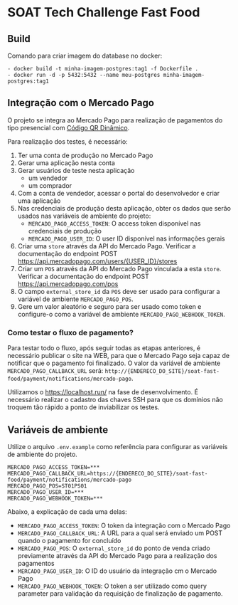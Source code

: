 # SOAT Tech Challenge Fast Food

## Build

Comando para criar imagem do database no docker:

    - docker build -t minha-imagem-postgres:tag1 -f Dockerfile .  
    - docker run -d -p 5432:5432 --name meu-postgres minha-imagem-postgres:tag1

## Integração com o Mercado Pago

O projeto se integra ao Mercado Pago para realização de pagamentos do tipo presencial com [Código QR Dinâmico](https://www.mercadopago.com.br/developers/pt/docs/qr-code/integration-configuration/qr-dynamic/integration).

Para realização dos testes, é necessário:

1. Ter uma conta de produção no Mercado Pago
2. Gerar uma aplicação nesta conta
3. Gerar usuários de teste nesta aplicação
   - um vendedor 
   - um comprador 
4. Com a conta de vendedor, acessar o portal do desenvolvedor e criar uma aplicação
5. Nas credenciais de produção desta aplicação, obter os dados que serão usados nas variáveis de ambiente do projeto:
   - `MERCADO_PAGO_ACCESS_TOKEN`: O access token disponível nas credenciais de produção
   - `MERCADO_PAGO_USER_ID`: O user ID disponível nas informações gerais
6. Criar uma `store` através da API do Mercado Pago. Verificar a documentação do endpoint POST https://api.mercadopago.com/users/{USER_ID}/stores
7. Criar um `POS` através da API do Mercado Pago vinculada a esta `store`. Verificar a documentação do endpoint POST https://api.mercadopago.com/pos
8. O campo `external_store_id` da `POS` deve ser usado para configurar a variável de ambiente `MERCADO_PAGO_POS`.
9. Gere um valor aleatório e seguro para ser usado como token e configure-o como a variável de ambiente `MERCADO_PAGO_WEBHOOK_TOKEN`. 

### Como testar o fluxo de pagamento?

Para testar todo o fluxo, após seguir todas as etapas anteriores, é necessário publicar o site na WEB, para que o Mercado Pago seja capaz de notificar que o pagamento foi finalizado. O valor da variável de ambiente `MERCADO_PAGO_CALLBACK_URL` será: `http://{ENDERECO_DO_SITE}/soat-fast-food/payment/notifications/mercado-pago`.

Utilizamos o https://localhost.run/ na fase de desenvolvimento. É necessário realizar o cadastro das chaves SSH para que os domínios não troquem tão rápido a ponto de inviabilizar os testes.

## Variáveis de ambiente

Utilize o arquivo `.env.example` como referência para configurar as variáveis de ambiente do projeto.

```
MERCADO_PAGO_ACCESS_TOKEN=***
MERCADO_PAGO_CALLBACK_URL=https://{ENDERECO_DO_SITE}/soat-fast-food/payment/notifications/mercado-pago
MERCADO_PAGO_POS=ST01PS01
MERCADO_PAGO_USER_ID=***
MERCADO_PAGO_WEBHOOK_TOKEN=***
```

Abaixo, a explicação de cada uma delas:

- `MERCADO_PAGO_ACCESS_TOKEN`: O token da integração com o Mercado Pago
- `MERCADO_PAGO_CALLBACK_URL`: A URL para a qual será enviado um POST quando o pagamento for concluído
- `MERCADO_PAGO_POS`: O `external_store_id` do ponto de venda criado previamente através da API do Mercado Pago para a realização dos pagamentos
- `MERCADO_PAGO_USER_ID`: O ID do usuário da integração cm o Mercado Pago
- `MERCADO_PAGO_WEBHOOK_TOKEN`: O token a ser utilizado como query parameter para validação da requisição de finalização de pagamento.
